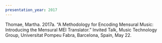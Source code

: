 ```yaml
---
presentation_year: 2017
---
```

Thomae, Martha. 2017a. “A Methodology for Encoding Mensural Music: Introducing the Mensural MEI Translator.” Invited Talk, Music Technology Group, Universitat Pompeu Fabra, Barcelona, Spain, May 22.
